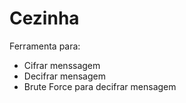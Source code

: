 # Cezinha
Ferramenta para:
- Cifrar menssagem
- Decifrar mensagem
- Brute Force para decifrar mensagem
